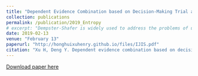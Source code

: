 ```yaml
---
title: "Dependent Evidence Combination based on Decision-Making Trial and Evaluation Laboratory Method"
collection: publications
permalink: /publication/2019_Entropy
# excerpt: "Dempster‐Shafer is widely used to address the problems of uncertainty. One assumption mentioned in this theory is that the distribution of information should be independent. In practice, the requirement cannot be fulfilled. One of the efficient methods to deal with dependent evidence is to calculate the correlation discounting. However, existing coefficient can only be applied to show the direct relation between evidence A and B but do not take the indirect relationship into consideration. To address this issue, in this paper, a new method to combine dependent evidence based on decision‐making trial and evaluation laboratory is presented, not only considering the relation between evidence A and B and the relation between evidence B and C, but also considering the transitive influence between evidence A and C. Finally, the experiments on some benchmark data sets are illustrated to show the efficiency of the proposed method."
date: 2019-02-13
venue: "February 13"
paperurl: "http://honghuixuhenry.github.io/files/IJIS.pdf"
citation: "Xu H, Deng Y. Dependent evidence combination based on decision‐making trial and evaluation laboratory method[J]. International Journal of Intelligent Systems, 2019, 34(7): 1555-1571."
---
```


<!-- Dempster‐Shafer is widely used to address the problems of uncertainty. One assumption mentioned in this theory is that the distribution of information should be independent. In practice, the requirement cannot be fulfilled. One of the efficient methods to deal with dependent evidence is to calculate the correlation discounting. However, existing coefficient can only be applied to show the direct relation between evidence A and B but do not take the indirect relationship into consideration. To address this issue, in this paper, a new method to combine dependent evidence based on decision‐making trial and evaluation laboratory is presented, not only considering the relation between evidence A and B and the relation between evidence B and C, but also considering the transitive influence between evidence A and C. Finally, the experiments on some benchmark data sets are illustrated to show the efficiency of the proposed method. -->

[Download paper here](http://honghuixuhenry.github.io/files/IJIS.pdf)

<!-- Recommended citation: Xu H, Deng Y. Dependent evidence combination based on decision‐making trial and evaluation laboratory method[J]. International Journal of Intelligent Systems, 2019, 34(7): 1555-1571. -->
